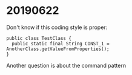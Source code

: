 # 20190622 
Don't know if this coding style is proper:
```
public class TestClass {
  public static final String CONST_1 = AnotherClass.getValueFromProperties();
}
```
Another question is about the command pattern
